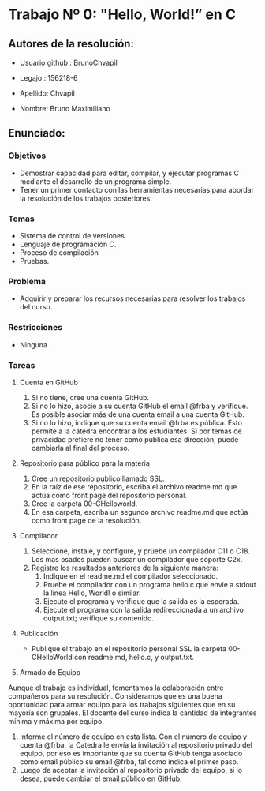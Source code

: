 # Trabajo Nº 0: "Hello, World!” en C

## Autores de la resolución:

- Usuario github : BrunoChvapil

- Legajo : 156218-6

- Apellido: Chvapil

- Nombre: Bruno Maximiliano

## Enunciado:

### Objetivos

- Demostrar capacidad para editar, compilar, y ejecutar programas C mediante el desarrollo de un programa simple.
- Tener un primer contacto con las herramientas necesarias para abordar la resolución de los trabajos posteriores.

### Temas
- Sistema de control de versiones.
- Lenguaje de programación C.
- Proceso de compilación
- Pruebas.

### Problema

- Adquirir y preparar los recursos necesarias para resolver los trabajos del curso.

### Restricciones

- Ninguna

### Tareas

1. Cuenta en GitHub
    1. Si no tiene, cree una cuenta GitHub. 
    2. Si no lo hizo, asocie a su cuenta GitHub el email @frba y verifique. Es posible asociar más de una cuenta email a una cuenta GitHub.
    3. Si no lo hizo, indique que su cuenta email @frba es pública. Esto permite a la cátedra encontrar a los estudiantes. Si por temas de privacidad prefiere no              tener como publica esa dirección, puede cambiarla al final del proceso.

2. Repositorio para público para la materia
    1. Cree un repositorio publico llamado SSL.
    2. En la raíz de ese repositorio, escriba el archivo readme.md que actúa como front page del repositorio personal.
    3. Cree la carpeta 00-CHelloworld.
    4. En esa carpeta, escriba un segundo archivo readme.md que actúa como front page de la resolución.

3. Compilador
    1. Seleccione, instale, y configure, y pruebe un compilador C11 o C18. Los mas osados pueden buscar un compilador que soporte C2x.
    2. Registre los resultados anteriores de la siguiente manera:
       1. Indique en el readme.md el compilador seleccionado.
       2. Pruebe el compilador con un programa hello.c que envie a stdout la línea Hello, World! o similar.
       3. Ejecute el programa y verifique que la salida es la esperada. 
       4. Ejecute el programa con la salida redireccionada a un archivo output.txt; verifique su contenido.

4.	Publicación
    - Publique el trabajo en el repositorio personal SSL la carpeta 00- CHelloWorld con readme.md, hello.c, y output.txt.

5. Armado de Equipo

Aunque el trabajo es individual, fomentamos la colaboración entre compañeros para su resolución. Consideramos que es una buena oportunidad para armar equipo           para los trabajos siguientes que en su mayoría son grupales. El docente del curso indica la cantidad de integrantes mínima y máxima por equipo.
1. Informe el número de equipo en esta lista.
Con el número de equipo y cuenta @frba, la Catedra le envía la invitación al repositorio privado del equipo, por eso es importante que su cuenta GitHub                 tenga asociado como email público su email @frba, tal como indica el primer paso.
2. Luego de aceptar la invitación al repositorio privado del equipo, si lo desea, puede cambiar el email público en GitHub.
